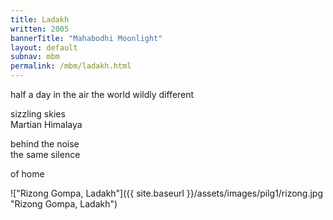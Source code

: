 ```yaml
---
title: Ladakh
written: 2005
bannerTitle: "Mahabodhi Moonlight" 
layout: default
subnav: mbm
permalink: /mbm/ladakh.html
---
```


<div class="poem">
half a day in the air  
the world wildly different

sizzling skies  
Martian Himalaya

behind the noise  
the same silence
  
of home
</div>

!["Rizong Gompa, Ladakh"]({{ site.baseurl }}/assets/images/pilg1/rizong.jpg "Rizong Gompa, Ladakh")
